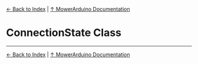 [← Back to Index](../README.md) | [↑ MowerArduino Documentation](../README.md)

# ConnectionState Class

---

[← Back to Index](../README.md) | [↑ MowerArduino Documentation](../README.md)
